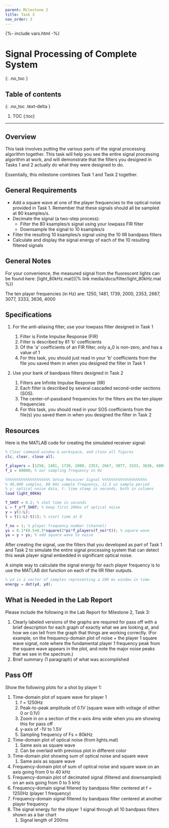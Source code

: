 ```yaml
---
parent: Milestone 2
title: Task 3
nav_order: 3
---
```

{%- include vars.html -%}

# Signal Processing of Complete System
{: .no_toc }

## Table of contents
{: .no_toc .text-delta }

1. TOC
{:toc}

-----

## Overview

This task involves putting the various parts of the signal processing
algorithm together. This task will help you see the entire signal
processing algorithm at work, and will demonstrate that the filters you
designed in Tasks 1 and 2 actually do what they were designed to do.

Essentially, this milestone combines Task 1 and Task 2 together.

## General Requirements

  - Add a square wave at one of the player frequencies to the optical
    noise provided in Task 1. Remember that these signals should all be
    sampled at 80 ksamples/s.
  - Decimate the signal (a two-step process):
      - Filter the 80 ksamples/s signal using your lowpass FIR filter
      - Downsample the signal to 10 ksamples/s
  - Filter the resulting 10 ksamples/s signal using the 10 IIR bandpass
    filters
  - Calculate and display the signal energy of each of the 10 resulting
    filtered signals

## General Notes

For your convenience, the measured signal from the fluorescent lights can
be found here: [light_80kHz.mat]({% link
media/docs/filter/light_80kHz.mat %})

The ten player frequencies (in Hz) are: 1250, 1481, 1739, 2000, 2353,
2667, 3077, 3333, 3636, 4000

## Specifications

1.  For the anti-aliasing filter, use your lowpass filter designed in
    Task 1
    1.  Filter is Finite Impulse Response (FIR)
    1.  Filter is described by 81 'b' coefficients
    1.  Of the 'a' coefficients of an FIR filter, only a\_0 is non-zero,
        and has a value of 1
    1.  For this task, you should just read in your 'b' coefficients
        from the file you saved them in when you designed the filter in
        Task 1

1.  Use your bank of bandpass filters designed in Task 2
    1.  Filters are Infinite Impulse Response (IIR)
    1.  Each filter is described by several cascaded second-order
        sections (SOS).
    1.  The center-of-passband frequencies for the filters are the ten
        player frequencies
    1.  For this task, you should read in your SOS coefficients
        from the file(s) you saved them in when you designed the filter
        in Task 2

## Resources

Here is the MATLAB code for creating the simulated receiver signal:

```m
% Clear command window & workspace, and close all figures
clc, clear, close all;

f_players = [1250, 1481, 1739, 2000, 2353, 2667, 3077, 3333, 3636, 4000];
f_s = 80000; % our sampling frequency in Hz

%%%%%%%%%%%%%%%%%%%% Setup Receiver Signal %%%%%%%%%%%%%%%%%%%%
% 40,000 samples, 80 kHz sample frequency, 12.5 us sample period
% y: optical noise data, t: time stamp in seconds, both in columns
load light_80kHz

T_SHOT = 0.2; % shot time in seconds
L = f_s*T_SHOT; % keep first 200ms of optical noise
y = y(1:L);
t = t(1:L)-t(1); % start time at 0

f_no = 1; % player frequency number (channel)
ys = 0.1*(0.5+0.5*square(2*pi*f_players(f_no)*t)); % square wave
ya = y + ys; % add square wave to noise
```

After creating the signal, use the filters that you developed as part of
Task 1 and Task 2 to simulate the entire signal processing system that
can detect this weak player signal embedded in significant optical noise.

A simple way to calculate the signal energy for each player frequency is
to use the MATLAB dot function on each of the IIR filter outputs.

```m
% yd is a vector of samples representing a 200 ms window in time.
energy = dot(yd, yd);
```

## What is Needed in the Lab Report

Please include the following in the Lab Report for Milestone 2, Task 3:

1.  Clearly labeled versions of the graphs are required for pass off with
    a brief description for each graph of exactly what we are looking at,
    and how we can tell from the graph that things are working
    correctly. (For example, on the frequency-domain plot of noise + the
    player 1 square wave signal, note where the fundamental player 1
    frequency peak from the square wave appears in the plot, and note
    the major noise peaks that we see in the spectrum.)
2.  Brief summary (1 paragraph) of what was accomplished

## Pass Off

Show the following plots for a shot by player 1:

1.  Time-domain plot of square wave for player 1
    1.  f = 1250Hz
    2.  Peak-to-peak amplitude of 0.1V
        (square wave with voltage of either 0 or 0.1V)
    3.  Zoom in on a section of the x-axis 4ms wide when you are showing
        this for pass off
    4.  y-axis of -1V to 1.5V
    5.  Sampling frequency of Fs = 80kHz
2.  Time-domain plot of optical noise (from lights.mat)
    1.  Same axis as square wave
    2.  Can be overlaid with previous plot in different color
3.  Time-domain plot showing sum of optical noise and square wave
    1.  Same axis as square wave
4.  Frequency-domain plot of sum of optical noise and square wave on an
    axis going from 0 to 40 kHz
5.  Frequency-domain plot of decimated signal (filtered and downsampled)
    on an axis going from 0 to 5 kHz
6.  Frequency-domain signal filtered by bandpass filter centered at
    f = 1250Hz (player 1 frequency)
7.  Frequency-domain signal filtered by bandpass filter centered at
    another player frequency
8.  The signal energy for the player 1 signal through all 10 bandpass
    filters shown as a bar chart
    1.  Signal length of 200ms
